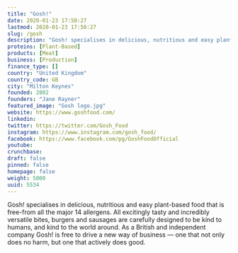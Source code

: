 ```yaml
---
title: "Gosh!"
date: 2020-01-23 17:50:27
lastmod: 2020-01-23 17:50:27
slug: /gosh
description: "Gosh! specialises in delicious, nutritious and easy plant-based food that is free-from all the major 14 allergens. All excitingly tasty and incredibly versatile bites, burgers and sausages are carefully designed to be kind to humans, and kind to the world around. As a British and independent company Gosh! is free to drive a new way of business — one that not only does no harm, but one that actively does good."
proteins: [Plant-Based]
products: [Meat]
business: [Production]
finance_type: []
country: "United Kingdom"
country_code: GB
city: "Milton Keynes"
founded: 2002
founders: "Jane Rayner"
featured_image: "Gosh logo.jpg"
website: https://www.goshfood.com/
linkedin: 
twitter: https://twitter.com/Gosh_Food
instagram: https://www.instagram.com/gosh_food/
facebook: https://www.facebook.com/pg/GoshFoodOfficial
youtube: 
crunchbase: 
draft: false
pinned: false
homepage: false
weight: 5000
uuid: 5534
---
```

Gosh! specialises in delicious, nutritious and easy plant-based food that is free-from all the major 14 allergens. All excitingly tasty and incredibly versatile bites, burgers and sausages are carefully designed to be kind to humans, and kind to the world around. As a British and independent company Gosh! is free to drive a new way of business — one that not only does no harm, but one that actively does good.
